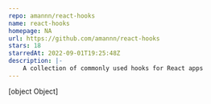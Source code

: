 ```yaml
---
repo: amannn/react-hooks
name: react-hooks
homepage: NA
url: https://github.com/amannn/react-hooks
stars: 18
starredAt: 2022-09-01T19:25:48Z
description: |-
    A collection of commonly used hooks for React apps
---
```


[object Object]
